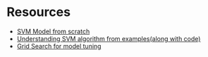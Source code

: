 # Resources

- [SVM Model from scratch](https://towardsdatascience.com/support-vector-machine-introduction-to-machine-learning-algorithms-934a444fca47)
- [Understanding SVM algorithm from examples(along with code)](https://www.analyticsvidhya.com/blog/2017/09/understaing-support-vector-machine-example-code/)
- [Grid Search for model tuning](https://towardsdatascience.com/grid-search-for-model-tuning-3319b259367e)
